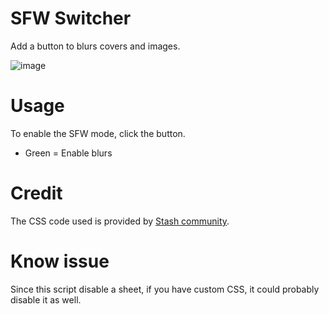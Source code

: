 # SFW Switcher

Add a button to blurs covers and images.

![image](https://user-images.githubusercontent.com/23707269/206918500-0676e4ea-dcfb-4370-b35f-3f6887b76b54.png)

# Usage
To enable the SFW mode, click the button.
- Green = Enable blurs

# Credit
The CSS code used is provided by [Stash community](https://stashapp.github.io/Stash-Docs/docs/User-Interface-UI/Custom-CSS-Snippets/#blur-nsfw-images-and-unblur-on-mouse-over).

# Know issue
Since this script disable a sheet, if you have custom CSS, it could probably disable it as well.
